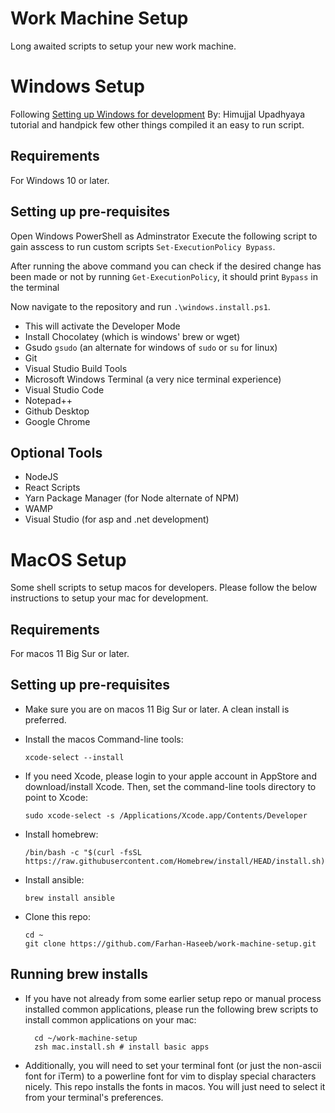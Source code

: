 # Work Machine Setup
Long awaited scripts to setup your new work machine.

# Windows Setup
Following [Setting up Windows for development](https://dev.to/himujjal/setting-up-windows-for-development-1628#:~:text=Follow%20the%20instructions%3A%201%20Press%20Win%20%2B%20I,loading%20finishes.%20Move%20on%20to%20the%20next%20step.) By: Himujjal Upadhyaya tutorial and handpick few other things compiled it an easy to run script.

## Requirements
For Windows 10 or later.

## Setting up pre-requisites
Open Windows PowerShell as Adminstrator
Execute the following script to gain asscess to run custom scripts `Set-ExecutionPolicy Bypass`.

After running the above command you can check if the desired change has been made or not by running `Get-ExecutionPolicy`, it should print `Bypass` in the terminal

Now navigate to the repository and run `.\windows.install.ps1`.

* This will activate the Developer Mode
* Install Chocolatey (which is windows' brew or wget)
* Gsudo `gsudo` (an alternate for windows of `sudo` or `su` for linux)
* Git
* Visual Studio Build Tools 
* Microsoft Windows Terminal (a very nice terminal experience)
* Visual Studio Code
* Notepad++
* Github Desktop
* Google Chrome

## Optional Tools
* NodeJS
* React Scripts
* Yarn Package Manager (for Node alternate of NPM)
* WAMP 
* Visual Studio (for asp and .net development)

# MacOS Setup
Some shell scripts to setup macos for developers. Please follow the below instructions to setup your mac for development.

## Requirements
For macos 11 Big Sur or later.

## Setting up pre-requisites
* Make sure you are on macos 11 Big Sur or later. A clean install is preferred.

* Install the macos Command-line tools:
  ```
  xcode-select --install
  ```

* If you need Xcode, please login to your apple account in AppStore and download/install Xcode. Then, set the command-line tools directory to point to Xcode:
  ```
  sudo xcode-select -s /Applications/Xcode.app/Contents/Developer
  ```

* Install homebrew:
  ```
  /bin/bash -c "$(curl -fsSL https://raw.githubusercontent.com/Homebrew/install/HEAD/install.sh)"
  ```

* Install ansible:
  ```
  brew install ansible
  ```

* Clone this repo:
  ```
  cd ~
  git clone https://github.com/Farhan-Haseeb/work-machine-setup.git
  ```

## Running brew installs
* If you have not already from some earlier setup repo or manual process installed common applications, please run the following brew scripts to install common applications on your mac:
  ```
    cd ~/work-machine-setup
    zsh mac.install.sh # install basic apps
  ```

* Additionally, you will need to set your terminal font (or just the non-ascii font for iTerm) to a powerline font for vim to display special characters nicely. This repo installs the fonts in macos. You will just need to select it from your terminal's preferences.

